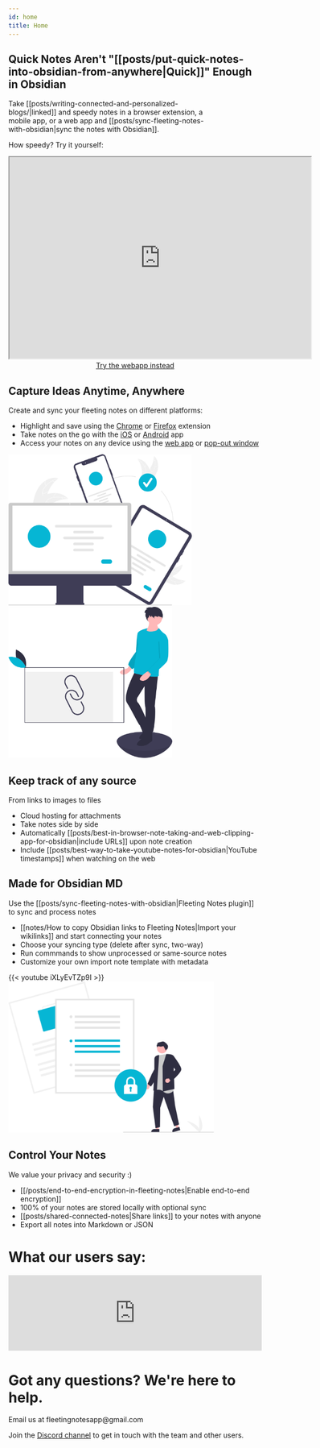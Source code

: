 ```yaml
---
id: home
title: Home
---
```


<article class="index-container">
    <div class="hero">
        <h1 class="hero-title" >Quick Notes Aren't "[[posts/put-quick-notes-into-obsidian-from-anywhere|Quick]]" Enough in Obsidian</h1>
        <p style="width: 80%" class="hero-subtitle">Take [[posts/writing-connected-and-personalized-blogs/|linked]] and speedy notes in a browser extension, a mobile app, or a web app and [[posts/sync-fleeting-notes-with-obsidian|sync the notes with Obsidian]].</p>
        <p class="hero-subtitle">How speedy? Try it yourself:</p>
    </div>
    <div class="row">
        <div class="embed">
                <style scoped>
            .embed-size {
                width: 1000px;
                height: 600px;
            }
            @media (max-width: 1024px) {
                .embed-size {
                    width: 600px;
                    height: 400px;
                }
            }
            @media (max-width: 768px) {
                .embed-size {
                    width: 600px;
                    height: 400px;
                }
            }
            @media (max-width: 640px) {
                .embed-size {
                    width: 320px;
                    height: 400px;
                }
            }
            </style>
            <iframe id=flutter-container class="embed-size" width=800 height=500 src="https://my.fleetingnotes.app/" ></iframe>
            <div style="display: flex; justify-content: center; margin-bottom: 16px">
                <a href="/download" class="button premium-btn">Try the webapp instead</a>
            </div>
        </div>
        <div class="row" style="margin-top: 2em; margin-bottom: 2em;">
        </div>
    </div>
    <div class="feature-container">
        <div class="feature">
            <div class="row">
                <div class="col-7">
                    <h2 class="feature-title">Capture Ideas Anytime, Anywhere</h2>
                    <p class="feature-subtitle">Create and sync your fleeting notes on different platforms:</p>
                    <ul class="feature-list">
                        <li>Highlight and save using the <a href="https://chrome.google.com/webstore/detail/fleeting-notes/gcplhmogdjioeaenmehmapbdonklmdnc">Chrome</a> or <a href="https://addons.mozilla.org/en-CA/firefox/addon/fleeting-notes/">Firefox</a> extension</li>
                        <li>Take notes on the go with the <a href="https://apps.apple.com/gb/app/fleeting-notes/id1615226800">iOS</a> or <a href="https://play.google.com/store/apps/details?id=com.fleetingnotes">Android</a> app</li>
                        <li>Access your notes on any device using the <a href="https://my.fleetingnotes.app/">web app</a> or <a href="https://youtu.be/jausylB4Pzw">pop-out window</a></li>
                    </ul>
                </div>
                <div class="col-5">
                    <img height="300" class="feature-img" src="svg/sync.svg"></img>
                </div>
            </div>
        </div>
        <div class="feature">
            <div class="row">
                <div class="col-5">
                        <img height="300" class="feature-img" src="svg/links.svg"></img>
                </div>
                <div class="col-7">
                    <h2 class="feature-title">Keep track of any source</h2>
                    <p class="feature-subtitle">From links to images to files</p>
                    <ul class="feature-list">
                        <li>Cloud hosting for attachments</li>
                        <li>Take notes side by side</li>
                        <li>Automatically [[posts/best-in-browser-note-taking-and-web-clipping-app-for-obsidian|include URLs]] upon note creation</li>
                        <li>Include [[posts/best-way-to-take-youtube-notes-for-obsidian|YouTube timestamps]] when watching on the web</li>
                    </ul>
                </div>
            </div>
        </div>
        <div class="feature">
            <div class="row feature-row">
                <div class="col-7">
                    <h2 class="feature-title">Made for Obsidian MD</h2>
                    <p class="feature-subtitle">Use the [[posts/sync-fleeting-notes-with-obsidian|Fleeting Notes plugin]] to sync and process notes</p>
                    <ul class="feature-list">
                        <li>[[notes/How to copy Obsidian links to Fleeting Notes|Import your wikilinks]] and start connecting your notes</li>
                        <li>Choose your syncing type (delete after sync, two-way)</li>
                        <li>Run commmands to show unprocessed or same-source notes</li>
                        <li>Customize your own import note template with metadata</li>
                    </ul>
                </div>
                <div class="col-5">
                    {{< youtube iXLyEvTZp9I >}}
                </div>
            </div>
        </div>
        <div class="feature">
            <div class="row">
                <div class="col-5">
                    <img height="300" class="feature-img" src="svg/secure_file.svg"></img>
                </div>
                            <div class="col-7">
                    <h2 class="feature-title">Control Your Notes</h2>
                    <p class="feature-subtitle">We value your privacy and security :)</p>
                    <ul class="feature-list">
                        <li>[[/posts/end-to-end-encryption-in-fleeting-notes|Enable end-to-end encryption]]</a></li>
                        <li>100% of your notes are stored locally with optional sync</li>
                        <li>[[posts/shared-connected-notes|Share links]] to your notes with anyone</li>
                        <li>Export all notes into Markdown or JSON</li>
                    </ul>
                </div>
            </div>
        </div>
    </div>
</article>

<div class="">
    <h1>What our users say:</h1>
    <script type="text/javascript" src="https://testimonial.to/js/iframeResizer.min.js"></script>
        <iframe id="testimonialto-carousel-all-fleeting-notes-testimonial-light" src="https://embed.testimonial.to/carousel/all/fleeting-notes-testimonial?theme=light&autoplay=off&showmore=off&one-row=off&same-height=off" frameborder="0" scrolling="no" width="100%"></iframe>
    <script type="text/javascript">iFrameResize({log: false, checkOrigin: false}, "#testimonialto-carousel-all-fleeting-notes-testimonial-light");</script>
</div>

<div>
<h1>Got any questions? We're here to help.</h1>
<p>Email us at fleetingnotesapp@gmail.com</p>
<p>Join the <a href="https://discord.gg/xrj6yuGNmx">Discord channel</a> to get in touch with the team and other users.</p> 
